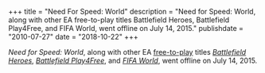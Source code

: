 +++
title = "Need For Speed: World"
description = "Need for Speed: World, along with other EA free-to-play titles Battlefield Heroes, Battlefield Play4Free, and FIFA World, went offline on July 14, 2015."
publishdate = "2010-07-27"
date = "2018-10-22"
+++

</p><p><i>Need for Speed: World</i>, along with other EA <a href="/wiki/Free-to-play" title="Free-to-play">free-to-play</a> titles <i><a href="/wiki/Battlefield_Heroes" title="Battlefield Heroes">Battlefield Heroes</a></i>, <i><a href="/wiki/Battlefield_Play4Free" title="Battlefield Play4Free">Battlefield Play4Free</a></i>, and <i><a href="/wiki/FIFA_World" title="FIFA World">FIFA World</a></i>, went offline on July 14, 2015.
</p>
